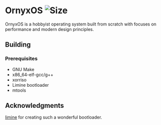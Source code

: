 
OrnyxOS ![Size](https://img.shields.io/github/repo-size/oronyx/ornyx-os)
====

OrnyxOS is a hobbyist operating system built from scratch with focuses on performance and modern design principles.

## Building

### Prerequisites

- GNU Make
- x86_64-elf-gcc/g++
- xorriso
- Limine bootloader
- mtools

## Acknowledgments

[limine](https://github.com/limine-bootloader/limine) for creating such a wonderful bootloader.